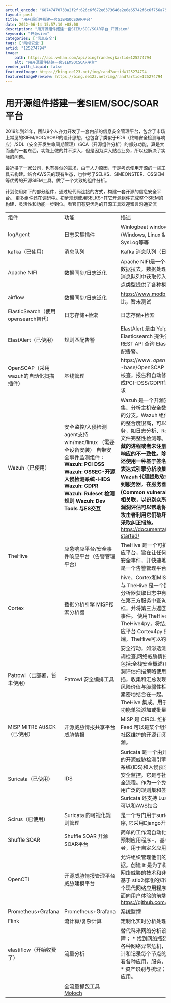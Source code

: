 ```yaml
---
arturl_encode: "68747470733a2f2f:626c6f672e6373646e2e6e65742f6c6f756a756e323031362f:61727469636c652f64657461696c732f313235323734373934"
layout: post
title: "用开源组件搭建一套SIEMSOCSOAR平台"
date: 2022-06-14 15:57:10 +08:00
description: "用开源组件搭建一套SIEM/SOC/SOAR平台_开源siem"
keywords: "开源siem"
categories: ['信息安全']
tags: ['网络安全']
artid: "125274794"
image:
    path: https://api.vvhan.com/api/bing?rand=sj&artid=125274794
    alt: "用开源组件搭建一套SIEMSOCSOAR平台"
render_with_liquid: false
featuredImage: https://bing.ee123.net/img/rand?artid=125274794
featuredImagePreview: https://bing.ee123.net/img/rand?artid=125274794
---
```


# 用开源组件搭建一套SIEM/SOC/SOAR平台

2019年到21年，团队9个人齐力开发了一套内部的信息安全管理平台，包含了市场上常见的SIEM/SOC/SOAR的设计思想，也包含了类似于EDR（终端安全检测与响应）/SDL（安全开发生命周期管理）/SCA（开源组件分析）的部分功能，算是大而全的一套东西，功能上做的并不深入，但是因为深入贴合业务，所以也解决了实际的问题。

最近换了一家公司，也有类似的需求，由于人力原因，于是考虑使用开源的一些工具去构建。结合AWS云的现有生态，也参考了SELKS、SIMEONSTER、OSSIEM等优秀的开源SIEM工具。做了一个大致的组件分析。

计划使用如下的部分组件，通过轻代码连接的方式，构建一套开源的信息安全平台。 更多组件还在调研中。初步规划使用SELKS+其它开源组件完成整个SIEM的构建，灵活性和功能一步到位。看官们有更优秀的开源工具欢迎留言沟通交流

|  |  |  |
| --- | --- | --- |
| 组件 | 功能 | 描述 |
| logAgent | 日志采集插件 | Winlogbeat windows日志采集  Filebeat (Windows, Linux & Mac)  Logstash 日志采集  SysLog等等 |
| kafka（已使用） | 消息队列 | Kafka 消息队列（日志队列） |
| Apache NIFI | 数据同步/日志泛化 | Apache NIFI是一个易于使用，功能强大且可靠的数据拉去，数据处理和分发系统  NiFi 用于从 Kafka 消息队列中获取传入的事件日志数据。为不同的端点类型提供了各种模板， |
| airflow | 数据同步/日志泛化 | https://www.modb.pro/db/323279 和NIFI对比，暂未测试 |
| ElasticSearch（使用opensearch替代） | 日志存储+检索 | 日志存储+检索 |
| ElastAlert（已使用） | 规则匹配告警 | ElastAlert 是由 Yelp 发起的项目，为 Elasticsearch 提供告警机制。ElastAlert 通过 REST API 查询 Elasticsearch 并有多个输出来匹配告警。 |
| OpenSCAP（采用wazuh的自动化扫描插件） | 基线管理 | https://www. *open-scap* .org/tools/ *openscap* -base/OpenSCAP  免费开源的自动化扫描，基线核查，报告和自动修复工具。搭配基线库，可以完成PCI-DSS/GDPR等系统安全极限评估和监测要求 |
| Wazuh（已使用） | 安全监控/入侵检测  agent支持win/mac/linux  （需要全设备安装）  自带安全事件监测组件：  **Wazuh: PCI DSS**  **Wazuh: OSSEC-开源入侵检测系统-HIDS**  **Wazuh: GDPR**  **Wazuh: Ruleset 检测规则**  **Wazuh: Dev Tools 与ES交互** | Wazuh 是一个开源安全监控解决方案，用于收集、分析主机安全数据。Wazuh 是 OSSEC 项目的分支。Wazuh 组件与 Elasticsearch 和 Kibana 的整合度很高，可以用来执行许多与安全相关的任务，如日志分析、Rootkit 检测、监听端口检测、文件完整性检测等。他 **们可以检测隐藏的文件、隐藏的进程或者未注册的网络侦听器，以及系统调用响应的不一致性。除了代理能力之外，服务器组件还使用一种基于签名的入侵检测方法，使用其正则表达式引擎分析收集的日志数据并寻找妥协指标。Wazuh 代理提取软件库存数据并将这些信息发送到服务器，在服务器上与不断更新的 CVE (Common vulnerability and Exposure)数据库相关联，以识别众所周知的易受攻击软件。自动化漏洞评估可以帮助你找到关键资产中的弱点，并在攻击者利用它们破坏你的业务或窃取机密数据之前采取纠正措施。**  https://documentation.wazuh.com/4.0/getting-started/ |
| TheHive | 应急响应平台/安全事件响应平台（告警管理平台） | TheHive 是一个可扩展的、开源、免费安全应急响应平台，旨在让任何安全从业人员能够轻松地处理安全事件，并快速地采取行动。本质上讲 TheHive 是一个告警管理平台，用于管理全部事件告警。 |
| Cortex | 数据分析引擎  MISP搜索分析器 | hive、Cortex和MISP可以很好地协同工作  Cortex 与 TheHive 是一个团队开发的产品。Cortex 使用分析器获取日志中有关指标信息的其他数据。允许在第三方服务中查询 IP、URL 与文件哈希等指标，并将第三方返回的结果作为附加信息丰富告警事件。 使用TheHive的python API插件TheHive4py，将结果发送到TheHive安全事件响应平台  Cortex4py 是 Cortex 的 Python API 客户端，TheHive可以钓用获取数据分析 |
| Patrowl（已部署，暂未使用） | Patrowl 安全编排工具 | 安全行动，如渗透测试，漏洞评估，代码检查，合规检查,网络威胁情报/狩猎和 SOC & DFIR 行动，包括:全栈安全概述(IP 到数据)，定义威胁情报和漏洞评估扫描策略使用量身定制的引擎进行协调扫描，收集和汇总发现，检查补救的有效性。将资产风险价值与脆弱性相关联，使业务智能与 SIEM 更紧密地结合在一起。patrowl 与 Cortex 和 TheHive 集成。用于评估的资产可以使用资产导入功能单独添加或批量添加。 |
| MISP  MITRE Att&CK（已使用） | 开源威胁情报共享平台  威胁情报 | MISP 是 CIRCL 维护的开源威胁情报共享平台，其 Feed 可以是某个组织提供的付费订阅，也可以是社区维护的开源订阅，这也是数据丰富的主要来源。 |
| Suricata（已使用） | IDS | Suricata 是一个由开放信息安全基金会(OISF)开发的开源威胁检测引擎。Suricata 可以作为入侵检测系统(IDS)和入侵预防系统(IPS) ，也可以用于网络安全监控。它是与社区一起开发的，以帮助简化安全流程。作为一个免费且健壮的工具，Suricata 使用广泛的规则集和签名语言来监控网络流量。Suricata 还支持 Lua 脚本来监控更复杂的威胁。  可以和AWS结合 |
| Scirus（已使用） | Suricata 的可视化规则管理 | 是一个专门用于suricata规则集管理的web应用程序, 它采用Django开发。 |
| Shuffle SOAR | Shuffle SOAR 开源SOAR平台 | 简单的工作流自动化编辑器，用于大量安全工具的预制应用程序-，基于 OpenAPI 集成的应用开发者，用于自定义应用程序的 Python 库易于学习 |
| OpenCTI | 开源威胁情报管理平台  威胁建模平台 | 允许组织管理他们的网络威胁情报知识和观察数据。创建 It 是为了构建、存储、组织和可视化关于网络威胁的技术和非技术信息。数据的结构是使用基于 stix2标准的知识模式执行的。它被设计成一个现代网络应用程序，包括 GraphQL API 和一个面向用户体验的前端。https://github.com/OpenCTI-Platform/opencti |
| Prometheus+Grafana | Prometheus+Grafana | 系统监控 |
| Flink | 流计算/复杂计算 | 定制化实时分析处理程序 |
| elastiflow（开始收费了） | 流量分析 | 替代科来网络分析设备，   * 快速查找和排除网络故障；  * 找到网络瓶颈提升网络性能；  * 发现和解决各种网络异常危机，提高安全性；  * 管理资源，统计和记录每个节点的流量与带宽；  * 规范网络，查看各种应用，服务，主机的连接，监视网络活动；  * 资产识别与梳理；  * 主机行为分析；  * 管理网络应用。 |
|  | 全流量抓包工具 [Moloch](https://molo.ch/ "Moloch") |  |